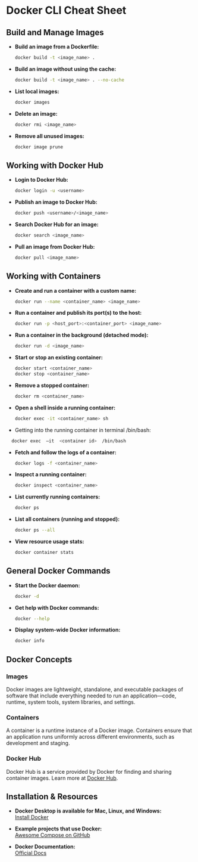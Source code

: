 # Docker CLI Cheat Sheet

## Build and Manage Images

- **Build an image from a Dockerfile:**  
  ```sh
  docker build -t <image_name> .
  ```
- **Build an image without using the cache:**  
  ```sh
  docker build -t <image_name> . --no-cache
  ```
- **List local images:**  
  ```sh
  docker images
  ```
- **Delete an image:**  
  ```sh
  docker rmi <image_name>
  ```
- **Remove all unused images:**  
  ```sh
  docker image prune
  ```

## Working with Docker Hub

- **Login to Docker Hub:**  
  ```sh
  docker login -u <username>
  ```
- **Publish an image to Docker Hub:**  
  ```sh
  docker push <username>/<image_name>
  ```
- **Search Docker Hub for an image:**  
  ```sh
  docker search <image_name>
  ```
- **Pull an image from Docker Hub:**  
  ```sh
  docker pull <image_name>
  ```

## Working with Containers

- **Create and run a container with a custom name:**  
  ```sh
  docker run --name <container_name> <image_name>
  ```
- **Run a container and publish its port(s) to the host:**  
  ```sh
  docker run -p <host_port>:<container_port> <image_name>
  ```
- **Run a container in the background (detached mode):**  
  ```sh
  docker run -d <image_name>
  ```
- **Start or stop an existing container:**  
  ```sh
  docker start <container_name>
  docker stop <container_name>
  ```
- **Remove a stopped container:**  
  ```sh
  docker rm <container_name>
  ```
- **Open a shell inside a running container:**  
  ```sh
  docker exec -it <container_name> sh
  ```
- Getting into the running container in terminal /bin/bash: 

```sh 
  docker exec  –it  <container id>  /bin/bash 
```
- **Fetch and follow the logs of a container:**  
  ```sh
  docker logs -f <container_name>
  ```
- **Inspect a running container:**  
  ```sh
  docker inspect <container_name>
  ```
- **List currently running containers:**  
  ```sh
  docker ps
  ```
- **List all containers (running and stopped):**  
  ```sh
  docker ps --all
  ```
- **View resource usage stats:**  
  ```sh
  docker container stats
  ```

## General Docker Commands

- **Start the Docker daemon:**  
  ```sh
  docker -d
  ```
- **Get help with Docker commands:**  
  ```sh
  docker --help
  ```
- **Display system-wide Docker information:**  
  ```sh
  docker info
  ```

## Docker Concepts

### Images
Docker images are lightweight, standalone, and executable packages of software that include everything needed to run an application—code, runtime, system tools, system libraries, and settings.

### Containers
A container is a runtime instance of a Docker image. Containers ensure that an application runs uniformly across different environments, such as development and staging.

### Docker Hub
Docker Hub is a service provided by Docker for finding and sharing container images. Learn more at [Docker Hub](https://hub.docker.com).

## Installation & Resources

- **Docker Desktop is available for Mac, Linux, and Windows:**  
  [Install Docker](https://docs.docker.com/desktop)

- **Example projects that use Docker:**  
  [Awesome Compose on GitHub](https://github.com/docker/awesome-compose)

- **Docker Documentation:**  
  [Official Docs](https://docs.docker.com)

